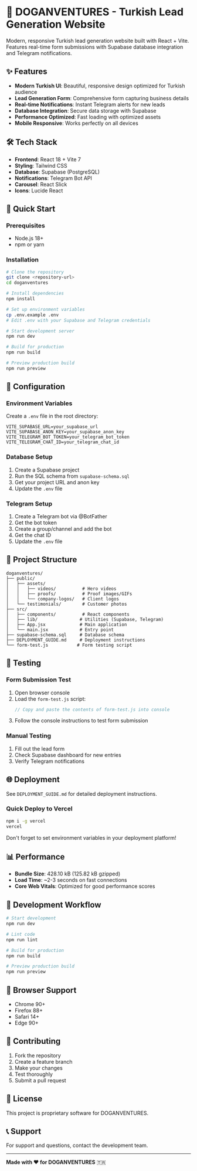 # 🚀 DOGANVENTURES - Turkish Lead Generation Website

Modern, responsive Turkish lead generation website built with React + Vite. Features real-time form submissions with Supabase database integration and Telegram notifications.

## ✨ Features

- **Modern Turkish UI**: Beautiful, responsive design optimized for Turkish audience
- **Lead Generation Form**: Comprehensive form capturing business details
- **Real-time Notifications**: Instant Telegram alerts for new leads
- **Database Integration**: Secure data storage with Supabase
- **Performance Optimized**: Fast loading with optimized assets
- **Mobile Responsive**: Works perfectly on all devices

## 🛠️ Tech Stack

- **Frontend**: React 18 + Vite 7
- **Styling**: Tailwind CSS
- **Database**: Supabase (PostgreSQL)
- **Notifications**: Telegram Bot API
- **Carousel**: React Slick
- **Icons**: Lucide React

## 🚀 Quick Start

### Prerequisites

- Node.js 18+
- npm or yarn

### Installation

```bash
# Clone the repository
git clone <repository-url>
cd doganventures

# Install dependencies
npm install

# Set up environment variables
cp .env.example .env
# Edit .env with your Supabase and Telegram credentials

# Start development server
npm run dev

# Build for production
npm run build

# Preview production build
npm run preview
```

## 🔧 Configuration

### Environment Variables

Create a `.env` file in the root directory:

```env
VITE_SUPABASE_URL=your_supabase_url
VITE_SUPABASE_ANON_KEY=your_supabase_anon_key
VITE_TELEGRAM_BOT_TOKEN=your_telegram_bot_token
VITE_TELEGRAM_CHAT_ID=your_telegram_chat_id
```

### Database Setup

1. Create a Supabase project
2. Run the SQL schema from `supabase-schema.sql`
3. Get your project URL and anon key
4. Update the `.env` file

### Telegram Setup

1. Create a Telegram bot via @BotFather
2. Get the bot token
3. Create a group/channel and add the bot
4. Get the chat ID
5. Update the `.env` file

## 📁 Project Structure

```
doganventures/
├── public/
│   ├── assets/
│   │   ├── videos/          # Hero videos
│   │   ├── proofs/          # Proof images/GIFs
│   │   └── company-logos/   # Client logos
│   └── testimonials/        # Customer photos
├── src/
│   ├── components/          # React components
│   ├── lib/                # Utilities (Supabase, Telegram)
│   ├── App.jsx             # Main application
│   └── main.jsx            # Entry point
├── supabase-schema.sql     # Database schema
├── DEPLOYMENT_GUIDE.md     # Deployment instructions
└── form-test.js           # Form testing script
```

## 🧪 Testing

### Form Submission Test

1. Open browser console
2. Load the `form-test.js` script:
   ```javascript
   // Copy and paste the contents of form-test.js into console
   ```
3. Follow the console instructions to test form submission

### Manual Testing

1. Fill out the lead form
2. Check Supabase dashboard for new entries
3. Verify Telegram notifications

## 🌐 Deployment

See `DEPLOYMENT_GUIDE.md` for detailed deployment instructions.

### Quick Deploy to Vercel

```bash
npm i -g vercel
vercel
```

Don't forget to set environment variables in your deployment platform!

## 📊 Performance

- **Bundle Size**: 428.10 kB (125.82 kB gzipped)
- **Load Time**: ~2-3 seconds on fast connections
- **Core Web Vitals**: Optimized for good performance scores

## 🔄 Development Workflow

```bash
# Start development
npm run dev

# Lint code
npm run lint

# Build for production
npm run build

# Preview production build
npm run preview
```

## 📱 Browser Support

- Chrome 90+
- Firefox 88+
- Safari 14+
- Edge 90+

## 🤝 Contributing

1. Fork the repository
2. Create a feature branch
3. Make your changes
4. Test thoroughly
5. Submit a pull request

## 📄 License

This project is proprietary software for DOGANVENTURES.

## 📞 Support

For support and questions, contact the development team.

---

**Made with ❤️ for DOGANVENTURES** 🇹🇷
